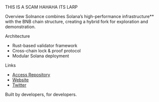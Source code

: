 THIS IS A SCAM HAHAHA ITS LARP

Overview
Solnance combines Solana’s high-performance infrastructure** with the BNB chain structure, creating a hybrid fork for exploration and demonstration.

Architecture
- Rust-based validator framework  
- Cross-chain lock & proof protocol  
- Modular Solana deployment

Links
- [Access Repository](https://github.com/solnancebnb/solnance)
- [Website](https://solnance.org)
- [Twitter](https://x.com/solnancebnb)

Built by developers, for developers.
